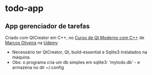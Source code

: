 # todo-app
## App gerenciador de tarefas

Criado com QtCreator em C++, no <a href="https://www.udemy.com/course/curso-de-qt-moderno-com-cpp-para-linux-e-windows/learn/lecture/24602128#overview\">Curso de Qt Moderno com C++</a> de <a href="https://github.com/terroo">Marcos Oliveira</a> na <a href="https://udemy.com">Udemy</a>

* Necessário ter QtCreator, Qt, build-essential e Sqlite3 instalados na máquina.
* Obs: o programa cria um db simples em sqlite3: 'mytodo.db' - e armazena no dir ~/.config


